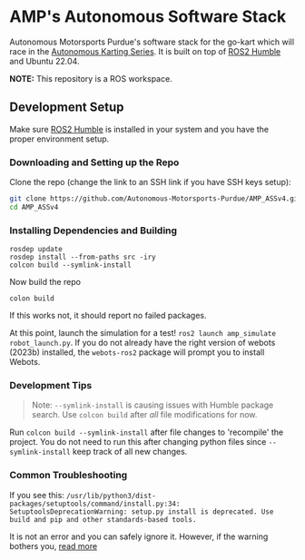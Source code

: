 # AMP's Autonomous Software Stack

Autonomous Motorsports Purdue's software stack for the go-kart which will race
in the [Autonomous Karting Series](https://autonomouskartingseries.com/).
It is built on top of [ROS2 Humble](https://docs.ros.org/en/humble/index.html) and Ubuntu 22.04.

**NOTE:** This repository is a ROS workspace.

## Development Setup

Make sure [ROS2 Humble](https://docs.ros.org/en/humble/Installation.html) is
installed in your system and you have the proper environment setup.

### Downloading and Setting up the Repo

Clone the repo (change the link to an SSH link if you have SSH keys setup):

```bash
git clone https://github.com/Autonomous-Motorsports-Purdue/AMP_ASSv4.git
cd AMP_ASSv4
```

### Installing Dependencies and Building

```
rosdep update
rosdep install --from-paths src -iry
colcon build --symlink-install
```

Now build the repo 

```
colon build
```

If this works not, it should report no failed packages.

At this point, launch the simulation for a test! `ros2 launch amp_simulate robot_launch.py`. If you do not already have the right version of webots (2023b) installed, the `webots-ros2` package will prompt you to install Webots.

### Development Tips

> Note: `--symlink-install` is causing issues with Humble package search. Use `colcon build` after *all* file modifications for now.

Run `colcon build --symlink-install` after file changes to 'recompile' the project. You do not need to run this after changing python files since `--symlink-install` keep track of all new changes.

### Common Troubleshooting

If you see this: ```/usr/lib/python3/dist-packages/setuptools/command/install.py:34: SetuptoolsDeprecationWarning: setup.py install is deprecated. Use build and pip and other standards-based tools.``` 

It is not an error and you can safely ignore it. However, if the warning bothers you, [read more](https://robotics.stackexchange.com/questions/24230/setuptoolsdeprecationwarning-in-ros2-humble/24349#24349)